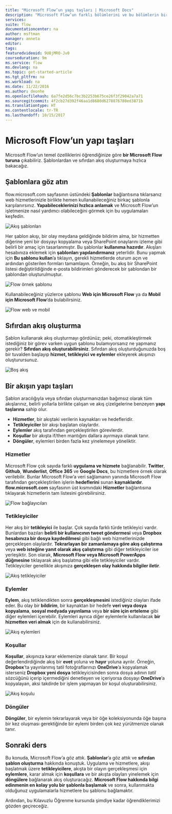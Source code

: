 ```yaml
---
title: "Microsoft Flow’un yapı taşları | Microsoft Docs"
description: "Microsoft Flow’un farklı bölümlerini ve bu bölümlerin birbirleriyle ilişkilerini inceleyin. Şablonları kullanarak ve sıfırdan yeni akışlar oluşturun."
services: 
suite: flow
documentationcenter: na
author: msftman
manager: anneta
editor: 
tags: 
featuredvideoid: 9U8jMRO-Jv0
courseduration: 9m
ms.service: flow
ms.devlang: na
ms.topic: get-started-article
ms.tgt_pltfrm: na
ms.workload: na
ms.date: 11/22/2016
ms.author: deonhe
ms.openlocfilehash: 6a7fe2d56c7bc3b2253b675ce26f3f29042a7a71
ms.sourcegitcommit: 4f2cb27d392f46aa1d8680d6278876780ed3871b
ms.translationtype: HT
ms.contentlocale: tr-TR
ms.lasthandoff: 10/15/2017
---
```

# <a name="building-blocks-of-microsoft-flow"></a>Microsoft Flow’un yapı taşları
Microsoft Flow’un temel özelliklerini öğrendiğinize göre **bir Microsoft Flow turuna** çıkabiliriz. Şablonlardan ve sıfırdan akış oluşturmaya hızlıca bakacağız.

## <a name="check-out-the-templates"></a>Şablonlara göz atın
flow.microsoft.com sayfasının üstündeki **Şablonlar** bağlantısına tıklarsanız web hizmetlerinizle birlikte hemen kullanabileceğiniz birkaç şablonla karşılanırsınız. **Yapabileceklerinizi hızlıca anlamak** ve Microsoft Flow’un işletmenize nasıl yardımcı olabileceğini görmek için bu uygulamaları keşfedin.

![Akış şablonları](./media/learning-flow-parts/template-list.png)

Her şablon akışı, bir olay meydana geldiğinde bildirim alma, bir hizmetten diğerine yeni bir dosyayı kopyalama veya SharePoint onaylarını izleme gibi belirli bir amaç için tasarlanmıştır. Bu şablonlar **kullanıma hazırdır**.  Akışları hesabınıza eklemek için **şablonları yapılandırmanız** yeterlidir. Bunu yapmak için **Bu şablonu kullan**’a tıklayın, gerekli hizmetlerde oturum açın ve ardından gösterilen formları tamamlayın.  Örneğin, bu akış bir SharePoint listesi değiştirildiğinde e-posta bildirimleri gönderecek bir şablondan bir şablondan oluşturulmuştur. 

![Flow örnek şablonu](./media/learning-flow-parts/example-template.png)

Kullanabileceğiniz yüzlerce şablonu **Web için Microsoft Flow** ya da **Mobil için Microsoft Flow**’da bulabilirsiniz.

![Flow web ve mobil](./media/learning-flow-parts/flow-web-mobile.png)

## <a name="create-a-flow-from-scratch"></a>Sıfırdan akış oluşturma
Şablon kullanarak akış oluşturmayı gördünüz; peki, otomatikleştirmek istediğiniz bir görev varken uygun şablonu bulamıyorsanız ne yapmanız gerekir? **Sıfırdan akış oluşturabilirsiniz**.  Sıfırdan akış oluşturduğunuzda boş bir tuvalden başlayıp **hizmet, tetikleyici ve eylemler** ekleyerek akışınızı oluşturursunuz.  

![Boş akış](./media/learning-flow-parts/flow-from-blank.png)

## <a name="building-blocks-of-a-flow"></a>Bir akışın yapı taşları
Şablon aracılığıyla veya sıfırdan oluşturmanızdan bağımsız olarak tüm akışlarınız, belirli yollarla birlikte çalışan ve akış çizelgelerine benzeyen **yapı taşlarına** sahip olur.

* **Hizmetler**, bir akıştaki verilerin kaynakları ve hedefleridir.
* **Tetikleyiciler** bir akışı başlatan olaylardır.
* **Eylemler** akış tarafından gerçekleştirilen görevlerdir.
* **Koşullar** bir akışta if/then mantığını dallara ayırmaya olanak tanır.
* **Döngüler**, eylemleri birden fazla kez yinelemeye yöneliktir.

### <a name="services"></a>Hizmetler
Microsoft Flow çok sayıda farklı **uygulama ve hizmete** bağlanabilir.  **Twitter**, **Github**, **Wunderlist**, **Office 365** ve **Google Docs**, bu hizmetlere örnek olarak verilebilir.  Bunlar Microsoft Flow’a veri sağlamanın yanında Microsoft Flow tarafından gerçekleştirilen işlerin **hedeflerini** sunan **kaynaklardır**.  **flow.microsoft.com** sayfasının üst kısmındaki **Hizmetler** bağlantısına tıklayarak hizmetlerin tam listesini görebilirsiniz.

![Flow bağlayıcıları](./media/learning-flow-parts/flow-connectors.png)

### <a name="triggers"></a>Tetikleyiciler
Her akış bir **tetikleyici** ile başlar.  Çok sayıda farklı türde tetikleyici vardır.  Bunlardan bazıları **belirli bir kullanıcının tweet göndermesi** veya **Dropbox hesabınıza bir dosya kaydedilmesi** gibi bağlı web hizmetlerinizde gerçekleşen olaylardır.  **Tekrarlayan bir zamanlamaya göre akış çalıştırma** veya **web isteğine yanıt olarak akış çalıştırma** gibi diğer tetikleyiciler ise yerleşiktir.  Son olarak, **Microsoft Flow veya Microsoft PowerApps düğmesine** tıklayarak akış başlatma gibi elle tetikleyiciler vardır.  Tetikleyiciler genellikle akışınıza **gerçekleşen olay hakkında bilgiler iletir**.

![Akış tetikleyiciler](./media/learning-flow-parts/flow-triggers.png)  

### <a name="actions"></a>Eylemler
**Eylem**, akış tetiklendikten sonra **gerçekleşmesini** istediğiniz olayları ifade eder.  Bu olay bir **bildirim**, bir kaynaktan bir hedefe **veri veya dosya kopyalama**, **sosyal medyada yayınlama** veya **bir süre için erteleme** gibi diğer eylemleri içerebilir.  Eylemleri ayrıca diğer eylemlerle kullanılacak **bir hizmetten veri almak** için de kullanabilirsiniz.

![Akış eylemleri](./media/learning-flow-parts/flow-actions.png) 

### <a name="conditions"></a>Koşullar
**Koşullar**, akışınıza karar eklemenize olanak tanır.  Bir koşul değerlendirdiğinde akış bir **evet** yoluna ve **hayır** yoluna ayrılır.   Örneğin, **Dropbox**’ta yayınlanmış tatil fotoğraflarınızı **OneDrive**’a kopyalamak isterseniz **Dropbox yeni dosya** tetikleyicisinden sonra dosya adının *tatil* sözcüğünü içerip içermediğini denetleyen ve içeriyorsa dosyayı **OneDrive**’a kopyalayan, aksi takdirde bir işlem yapmayan bir koşul oluşturabilirsiniz.

![Akış koşulu](./media/learning-flow-parts/flow-condition.png) 

### <a name="loops"></a>Döngüler
**Döngüler**, bir eylemin tekrarlayarak veya bir öğe koleksiyonunda öğe başına bir kez oluşması gerektiğinde bir eylemi birden çok kez yürütmenize olanak tanır.

## <a name="next-lesson"></a>Sonraki ders
Bu konuda, Microsoft Flow’a göz attık.  **Şablonlar**’a göz attık ve **sıfırdan şablon oluşturma** hakkında konuştuk.  Uygulama ve hizmetlere, akışı başlatmak üzere **tetikleyicilere**, akışta bir olayın gerçekleşmesi için **eylemlere**, karar almak için **koşullara** ve bir akışta olayları yinelemek için **döngülere** bağlanarak akış oluşturacağız.  **Microsoft Flow hakkında bilgi edinmenin en kolay yolu bir şablonla başlamak** ve sonra, kullanmakta olduğunuz uygulamalarla hizmetlere bu şablonu bağlamaktır. 

Ardından, bu Kılavuzlu Öğrenme kursunda şimdiye kadar öğrendiklerimizi gözden geçireceğiz.

